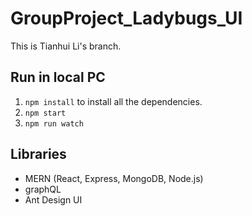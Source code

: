 # GroupProject_Ladybugs_UI

This is Tianhui Li's branch.  

## Run in local PC
1. `npm install` to install all the dependencies.
2. `npm start`
3. `npm run watch`

## Libraries
- MERN (React, Express, MongoDB, Node.js)
- graphQL
- Ant Design UI